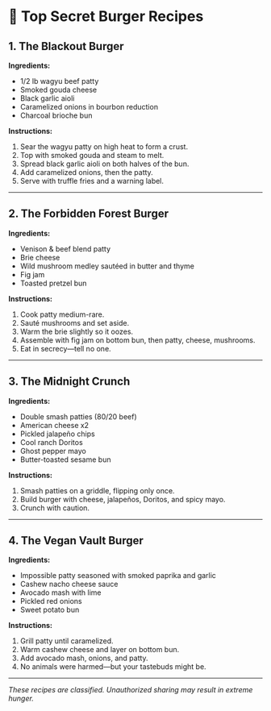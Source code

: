 # 🍔 Top Secret Burger Recipes

## 1. The Blackout Burger
**Ingredients:**
- 1/2 lb wagyu beef patty
- Smoked gouda cheese
- Black garlic aioli
- Caramelized onions in bourbon reduction
- Charcoal brioche bun

**Instructions:**
1. Sear the wagyu patty on high heat to form a crust.
2. Top with smoked gouda and steam to melt.
3. Spread black garlic aioli on both halves of the bun.
4. Add caramelized onions, then the patty.
5. Serve with truffle fries and a warning label.

---

## 2. The Forbidden Forest Burger
**Ingredients:**
- Venison & beef blend patty
- Brie cheese
- Wild mushroom medley sautéed in butter and thyme
- Fig jam
- Toasted pretzel bun

**Instructions:**
1. Cook patty medium-rare.
2. Sauté mushrooms and set aside.
3. Warm the brie slightly so it oozes.
4. Assemble with fig jam on bottom bun, then patty, cheese, mushrooms.
5. Eat in secrecy—tell no one.

---

## 3. The Midnight Crunch
**Ingredients:**
- Double smash patties (80/20 beef)
- American cheese x2
- Pickled jalapeño chips
- Cool ranch Doritos
- Ghost pepper mayo
- Butter-toasted sesame bun

**Instructions:**
1. Smash patties on a griddle, flipping only once.
2. Build burger with cheese, jalapeños, Doritos, and spicy mayo.
3. Crunch with caution.

---

## 4. The Vegan Vault Burger
**Ingredients:**
- Impossible patty seasoned with smoked paprika and garlic
- Cashew nacho cheese sauce
- Avocado mash with lime
- Pickled red onions
- Sweet potato bun

**Instructions:**
1. Grill patty until caramelized.
2. Warm cashew cheese and layer on bottom bun.
3. Add avocado mash, onions, and patty.
4. No animals were harmed—but your tastebuds might be.

---

*These recipes are classified. Unauthorized sharing may result in extreme hunger.*